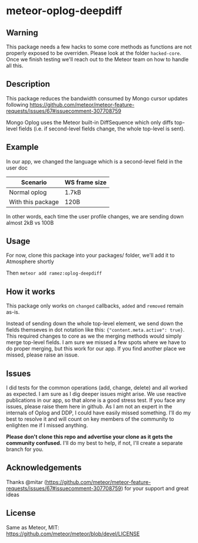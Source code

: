 # meteor-oplog-deepdiff

## Warning

This package needs a few hacks to some core methods as functions are not properly exposed to be overriden. Please look at the folder `hacked-core`. Once we finish testing we'll reach out to the Meteor team on how to handle all this.

## Description

This package reduces the bandwidth consumed by Mongo cursor updates following https://github.com/meteor/meteor-feature-requests/issues/67#issuecomment-307708759

Mongo Oplog uses the Meteor built-in DiffSequence which only diffs top-level fields (i.e. if second-level fields change, the whole top-level is sent).

## Example

In our app, we changed the language which is a second-level field in the user doc

|Scenario|WS frame size|
|--------|-------|
|Normal oplog|1.7kB|
|With this package|120B|

In other words, each time the user profile changes, we are sending down almost 2kB vs 100B


## Usage

For now, clone this package into your packages/ folder, we'll add it to Atmosphere shortly

Then `meteor add ramez:oplog-deepdiff`

## How it works

This package only works on `changed` callbacks, `added` and `removed` remain as-is.

Instead of sending down the whole top-level element, we send down the fields themseves in dot notation like this:
`{"content.meta.active": true}`. This required changes to core as we the merging methods would simply merge top-level fields. I am sure we missed a few spots where we have to do proper merging, but this work for our app. If you find another place we missed, please raise an issue.

## Issues

I did tests for the common operations (add, change, delete) and all worked as expected. I am sure as I dig deeper issues might arise. We use reactive publications in our app, so that alone is a good stress test. If you face any issues, please raise them here in github. As I am not an expert in the internals of Oplog and DDP, I could have easily missed something. I'll do my best to resolve it and will count on key members of the community to enlighten me if I missed anything.

**Please don't clone this repo and advertise your clone as it gets the community confused.** I'll do my best to help, if not, I'll create a separate branch for you.

## Acknowledgements

Thanks @mitar (https://github.com/meteor/meteor-feature-requests/issues/67#issuecomment-307708759) for your support and great ideas

## License

Same as Meteor, MIT: https://github.com/meteor/meteor/blob/devel/LICENSE
